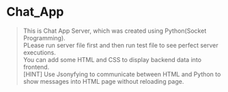 # Chat_App
> This is Chat App Server, which was created using Python(Socket Programming).\
> PLease run server file first and then run test file to see perfect server executions.\
> You can add some HTML and CSS to display backend data into frontend.\
> [HINT] Use Jsonyfying  to communicate between HTML and Python to show messages into HTML page without reloading page.
